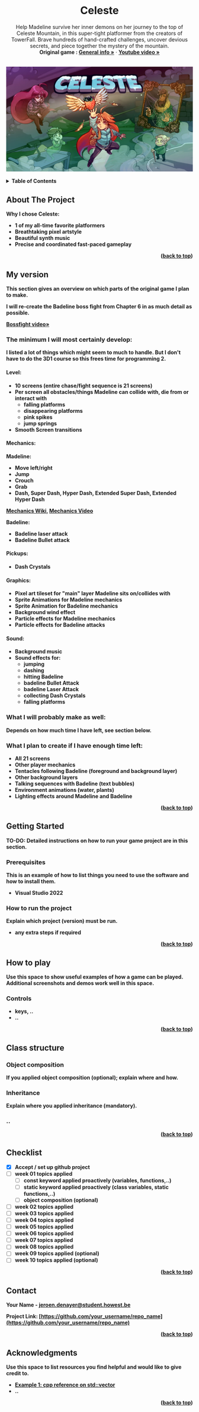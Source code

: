 <a name="readme-top"></a>

<!-- GENERAL GAME INFO -->
<br />
<div align="center">

  <h1 align="center">Celeste</h1>

  <p align="center">
    Help Madeline survive her inner demons on her journey to the top of Celeste Mountain, in this super-tight platformer from the creators of TowerFall. Brave hundreds of hand-crafted challenges, uncover devious secrets, and piece together the mystery of the mountain.
    <br />
    <strong>Original game : </strong>
    <a href="https://en.wikipedia.org/wiki/Celeste_(video_game)"><strong>General info »</strong></a>
    ·
    <a href="https://www.youtube.com/watch?v=6GlTmtXA7WA"><strong>Youtube video »<strong></a>
    <br />
    <br />
  </p>
</div>

![Title Screen](TitleScreen.png)

<!-- TABLE OF CONTENTS -->
<details>
  <summary>Table of Contents</summary>
  <ol>
    <li>
      <a href="#about-the-project">About The Project</a>
    </li>
    <li>
      <a href="#my-version">My version</a>
    </li>
    <li>
      <a href="#getting-started">Getting Started</a>
    </li>
    <li><a href="#how-to-play">How To Play</a></li>
    <li><a href="#class-structure">Class structure</a></li>
    <li><a href="#checklist">Checklist</a></li>
    <li><a href="#contact">Contact</a></li>
    <li><a href="#acknowledgments">Acknowledgments</a></li>
  </ol>
</details>



<!-- ABOUT THE PROJECT -->
## About The Project

Why I chose Celeste:
- 1 of my all-time favorite platformers
- Breathtaking pixel artstyle
- Beautiful synth music
- Precise and coordinated fast-paced gameplay

<p align="right">(<a href="#readme-top">back to top</a>)</p>

## My version

This section gives an overview on which parts of the original game I plan to make.

I will re-create the Badeline boss fight from Chapter 6 in as much detail as possible.
<div align="left">
    <a href="https://www.youtube.com/watch?v=H9xwR2jB26k"><strong>Bossfight video»<strong></a>
</div>


### The minimum I will most certainly develop:
I listed a lot of things which might seem to much to handle. But I don't have to do the 3D1 course so this frees time for programming 2.

#### Level:
* 10 screens (entire chase/fight sequence is 21 screens)
* Per screen all obstacles/things Madeline can collide with, die from or interact with
    - falling platforms
    - disappearing platforms
    - pink spikes
    - jump springs
* Smooth Screen transitions

#### Mechanics:
Madeline:
* Move left/right
* Jump
* Crouch
* Grab
* Dash, Super Dash, Hyper Dash, Extended Super Dash, Extended Hyper Dash
<div align="left">
    <a href="https://celestegame.fandom.com/wiki/Moves"><strong>Mechanics Wiki,<strong></a>
    <a href="https://www.youtube.com/watch?v=-SQKKG7Dz5c"><strong>Mechanics Video<strong></a>
</div>

Badeline:
* Badeline laser attack
* Badeline Bullet attack

#### Pickups:
* Dash Crystals

#### Graphics:
* Pixel art tileset for "main" layer Madeline sits on/collides with
* Sprite Animations for Madeline mechanics
* Sprite Animation for Badeline mechanics
* Background wind effect
* Particle effects for Madeline mechanics
* Particle effects for Badeline attacks

#### Sound:
* Background music
* Sound effects for:
  - jumping
  - dashing
  - hitting Badeline
  - badeline Bullet Attack
  - badeline Laser Attack
  - collecting Dash Crystals
  - falling platforms

### What I will probably make as well:
Depends on how much time I have left, see section below.

### What I plan to create if I have enough time left:
* All 21 screens
* Other player mechanics
* Tentacles following Badeline (foreground and background layer)
* Other background layers
* Talking sequences with Badeline (text bubbles)
* Environment animations (water, plants)
* Lighting effects around Madeline and Badeline

<p align="right">(<a href="#readme-top">back to top</a>)</p>


<!-- GETTING STARTED -->
## Getting Started
TO-DO: Detailed instructions on how to run your game project are in this section.

### Prerequisites

This is an example of how to list things you need to use the software and how to install them.
* Visual Studio 2022

### How to run the project

Explain which project (version) must be run.
* any extra steps if required 

<p align="right">(<a href="#readme-top">back to top</a>)</p>



<!-- HOW TO PLAY -->
## How to play

Use this space to show useful examples of how a game can be played. 
Additional screenshots and demos work well in this space. 

### Controls
* keys, .. 
* .. 

<p align="right">(<a href="#readme-top">back to top</a>)</p>



<!-- CLASS STRUCTURE -->
## Class structure 

### Object composition 
If you applied object composition (optional); explain where and how.

### Inheritance 
Explain where you applied inheritance (mandatory).

### ..

<p align="right">(<a href="#readme-top">back to top</a>)</p>


<!-- CHECKLIST -->
## Checklist

- [x] Accept / set up github project
- [ ] week 01 topics applied
    - [ ] const keyword applied proactively (variables, functions,..)
    - [ ] static keyword applied proactively (class variables, static functions,..)
    - [ ] object composition (optional)
- [ ] week 02 topics applied
- [ ] week 03 topics applied
- [ ] week 04 topics applied
- [ ] week 05 topics applied
- [ ] week 06 topics applied
- [ ] week 07 topics applied
- [ ] week 08 topics applied
- [ ] week 09 topics applied (optional)
- [ ] week 10 topics applied (optional)

<p align="right">(<a href="#readme-top">back to top</a>)</p>

<!-- CONTACT -->
## Contact

Your Name - jeroen.denayer@student.howest.be

Project Link: [https://github.com/your_username/repo_name](https://github.com/your_username/repo_name)

<p align="right">(<a href="#readme-top">back to top</a>)</p>


<!-- ACKNOWLEDGMENTS -->
## Acknowledgments

Use this space to list resources you find helpful and would like to give credit to. 

* [Example 1: cpp reference on std::vector](https://en.cppreference.com/w/cpp/container/vector)
* ..

<p align="right">(<a href="#readme-top">back to top</a>)</p>

